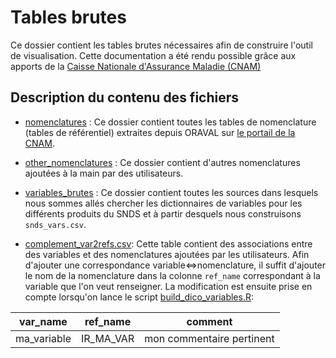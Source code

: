 # Tables brutes

Ce dossier contient les tables brutes nécessaires afin de construire l'outil de visualisation. Cette documentation a été rendu possible grâce aux apports de la [Caisse Nationale d'Assurance Maladie (CNAM)](https://assurance-maladie.ameli.fr/)

## Description du contenu des fichiers

+ [nomenclatures](tables_brutes/nomenclatures) : Ce dossier contient toutes les tables de nomenclature (tables de référentiel) extraites depuis ORAVAL sur [le portail de la CNAM](https://www.snds.gouv.fr/SNDS/Plan-du-site).

+ [other_nomenclatures](tables_brutes/other_nomenclatures) : Ce dossier contient d'autres nomenclatures ajoutées à la main par des utilisateurs.

+ [variables_brutes](tables_brutes/variables_brutes) : Ce dossier contient toutes les sources dans lesquels nous sommes allés chercher les dictionnaires de variables pour les différents produits du SNDS et à partir desquels nous construisons `snds_vars.csv`.

+ [complement_var2refs.csv](tables_brutes/complement_var2ref.csv): Cette table contient des associations entre des variables et des nomenclatures ajoutées par les utilisateurs. Afin d'ajouter une correspondance variable<=>nomenclature, il suffit d'ajouter le nom de la nomenclature dans la colonne `ref_name` correspondant à la variable que l'on veut renseigner. La modification est ensuite prise en compte lorsqu'on lance le script [build_dico_variables.R](src/build_dico_variables.R):

|var_name|ref_name|comment|
|-------|-------|-------|
|ma_variable      |  IR_MA_VAR|mon commentaire pertinent|
